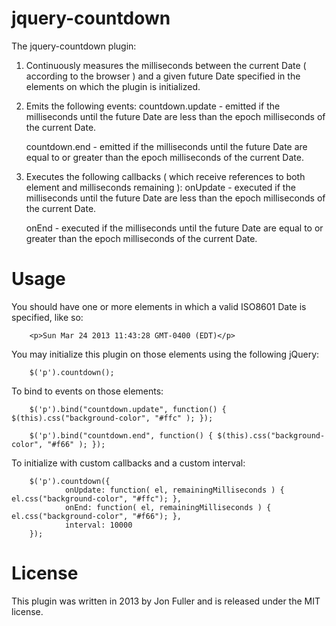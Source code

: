 jquery-countdown
================

The jquery-countdown plugin:
1. Continuously measures the milliseconds between the current Date ( according to the browser )
   and a given future Date specified in the elements on which the plugin is initialized.

2. Emits the following events:
   countdown.update - emitted if the milliseconds until the future Date are less than the epoch milliseconds of the
                      current Date.

   countdown.end    - emitted if the milliseconds until the future Date are equal to or greater than the epoch
                      milliseconds of the current Date.

3. Executes the following callbacks ( which receive references to both element and milliseconds remaining ):
   onUpdate         - executed if the milliseconds until the future Date are less than the epoch milliseconds of the
                      current Date.

   onEnd            - executed if the milliseconds until the future Date are equal to or greater than the epoch
                      milliseconds of the current Date.

Usage
=====

You should have one or more elements in which a valid ISO8601 Date is specified, like so:

        <p>Sun Mar 24 2013 11:43:28 GMT-0400 (EDT)</p>

You may initialize this plugin on those elements using the following jQuery:

        $('p').countdown();

To bind to events on those elements:

        $('p').bind("countdown.update", function() { $(this).css("background-color", "#ffc" ); });

        $('p').bind("countdown.end", function() { $(this).css("background-color", "#f66" ); });

To initialize with custom callbacks and a custom interval:

        $('p').countdown({
                onUpdate: function( el, remainingMilliseconds ) { el.css("background-color", "#ffc"); },
                onEnd: function( el, remainingMilliseconds ) { el.css("background-color", "#f66"); },
                interval: 10000
        });

License
=======

This plugin was written in 2013 by Jon Fuller and is released under the MIT license.
